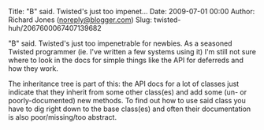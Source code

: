 Title: &quot;B&quot; said. Twisted&#39;s just too impenet...
Date: 2009-07-01 00:00
Author: Richard Jones (noreply@blogger.com)
Slug: twisted-huh/2067600067407139682

"B" said. Twisted's just too impenetrable for newbies. As a seasoned
Twisted programmer (ie. I've written a few systems using it) I'm still
not sure where to look in the docs for simple things like the API for
deferreds and how they work.  
  
The inheritance tree is part of this: the API docs for a lot of classes
just indicate that they inherit from some other class(es) and add some
(un- or poorly-documented) new methods. To find out how to use said
class you have to dig right down to the base class(es) and often their
documentation is also poor/missing/too abstract.

